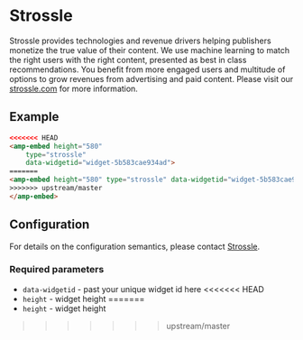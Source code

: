 <!---
Copyright 2019 The AMP HTML Authors. All Rights Reserved.

Licensed under the Apache License, Version 2.0 (the "License");
you may not use this file except in compliance with the License.
You may obtain a copy of the License at

      http://www.apache.org/licenses/LICENSE-2.0

Unless required by applicable law or agreed to in writing, software
distributed under the License is distributed on an "AS-IS" BASIS,
WITHOUT WARRANTIES OR CONDITIONS OF ANY KIND, either express or implied.
See the License for the specific language governing permissions and
limitations under the License.
-->

# Strossle

Strossle provides technologies and revenue drivers helping publishers monetize the true value of their content. We use machine learning to match the right users with the right content, presented as best in class recommendations. You benefit from more engaged users and multitude of options to grow revenues from advertising and paid content. Please visit our [strossle.com](https://strossle.com) for more information.

## Example

```html
<<<<<<< HEAD
<amp-embed height="580"
    type="strossle"
    data-widgetid="widget-5b583cae934ad">
=======
<amp-embed height="580" type="strossle" data-widgetid="widget-5b583cae934ad">
>>>>>>> upstream/master
</amp-embed>
```

## Configuration

For details on the configuration semantics, please contact [Strossle](https://strossle.com/contact/).

### Required parameters

- `data-widgetid` - past your unique widget id here
<<<<<<< HEAD
- `height` - widget height
=======
- `height` - widget height
>>>>>>> upstream/master
